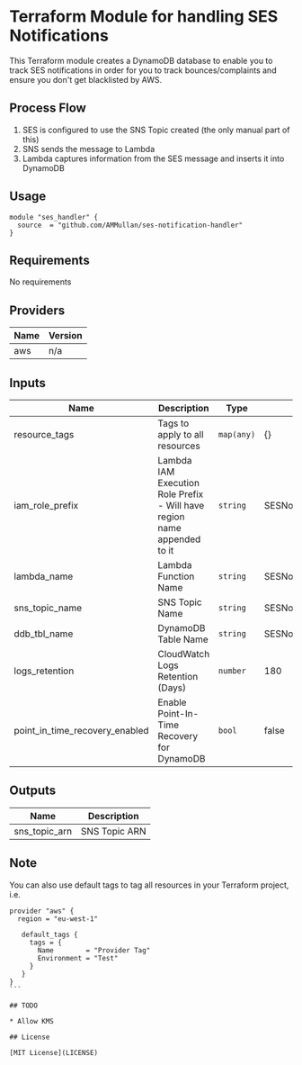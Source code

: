 # Terraform Module for handling SES Notifications

This Terraform module creates a DynamoDB database to enable you to track SES notifications in order for you to track bounces/complaints and ensure you don't get blacklisted by AWS.

## Process Flow
1. SES is configured to use the SNS Topic created (the only manual part of this)
2. SNS sends the message to Lambda
3. Lambda captures information from the SES message and inserts it into DynamoDB

## Usage
```hcl
module "ses_handler" {
  source  = "github.com/AMMullan/ses-notification-handler"
}
```

## Requirements

No requirements

## Providers

| Name | Version |
|------|---------|
| aws | n/a |

## Inputs

| Name | Description | Type | Default | Required |
|------|-------------|------|---------|----------|
| resource\_tags | Tags to apply to all resources | `map(any)` | {} | no |
| iam\_role\_prefix | Lambda IAM Execution Role Prefix - Will have region name appended to it | `string` | SESNotificationHandler | no |
| lambda\_name | Lambda Function Name | `string` | SESNotificationHandler | no |
| sns\_topic\_name | SNS Topic Name | `string` | SESNotificationHandler | no |
| ddb\_tbl\_name | DynamoDB Table Name | `string` | SESNotificationHandler | no |
| logs\_retention | CloudWatch Logs Retention (Days) | `number` | 180 | no |
| point\_in\_time\_recovery\_enabled | Enable Point-In-Time Recovery for DynamoDB | `bool` | false | no |

## Outputs

| Name | Description |
|------|-------------|
| sns\_topic\_arn | SNS Topic ARN |

## Note
You can also use default tags to tag all resources in your Terraform project, i.e.
````hcl
provider "aws" {
  region = "eu-west-1"

   default_tags {
     tags = {
       Name        = "Provider Tag"
       Environment = "Test"
     }
   }
}
```

## TODO

* Allow KMS

## License

[MIT License](LICENSE)
